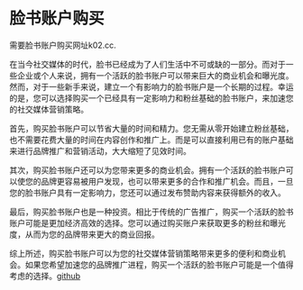 # 脸书账户购买

需要脸书账户购买网址k02.cc.

在当今社交媒体的时代，脸书已经成为了人们生活中不可或缺的一部分。而对于一些企业或个人来说，拥有一个活跃的脸书账户可以带来巨大的商业机会和曝光度。然而，对于一些新手来说，建立一个有影响力的脸书账户是一个长期的过程。幸运的是，您可以选择购买一个已经具有一定影响力和粉丝基础的脸书账户，来加速您的社交媒体营销策略。

首先，购买脸书账户可以节省大量的时间和精力。您无需从零开始建立粉丝基础，也不需要花费大量的时间在内容创作和推广上。而是可以直接利用已有的账户基础来进行品牌推广和营销活动，大大缩短了见效时间。

其次，购买脸书账户还可以为您带来更多的商业机会。拥有一个活跃的脸书账户可以使您的品牌更容易被用户发现，也可以带来更多的合作和推广机会。而且，一旦您的脸书账户具有一定影响力，您还可以通过发布赞助内容来获得额外的收入。

最后，购买脸书账户也是一种投资。相比于传统的广告推广，购买一个活跃的脸书账户可能是更加经济高效的选择。您可以通过购买账户来获取更多的粉丝和曝光度，从而为您的品牌带来更大的商业回报。

综上所述，购买脸书账户可以为您的社交媒体营销策略带来更多的便利和商业机会。如果您希望加速您的品牌推广进程，购买一个活跃的脸书账户可能是一个值得考虑的选择。[github](https://github.com)